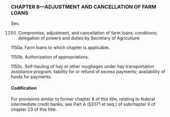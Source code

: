 ### **CHAPTER 8—ADJUSTMENT AND CANCELLATION OF FARM LOANS** ###

Sec.

1150. Compromise, adjustment, and cancellation of farm loans; conditions; delegation of powers and duties by Secretary of Agriculture.

1150a. Farm loans to which chapter is applicable.

1150b. Authorization of appropriations.

1150c. Self-hauling of hay or other roughages under hay transportation assistance program; liability for or refund of excess payments; availability of funds for payments.

#### Codification ####

For provisions similar to former chapter 8 of this title, relating to federal intermediate credit banks, see Part A (§2071 et seq.) of subchapter II of chapter 23 of this title.